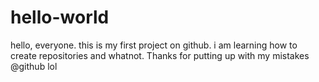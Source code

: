 # hello-world

hello, everyone. this is my first project on github. i am learning how to create repositories and whatnot. 
Thanks for putting up with my mistakes @github lol
